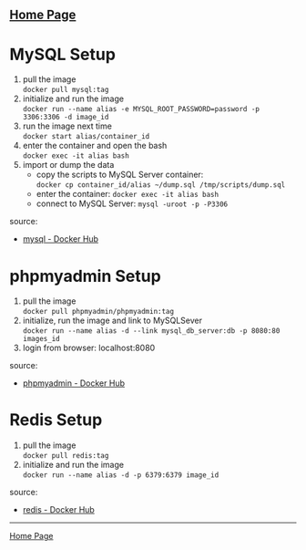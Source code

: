 [Home Page](https://longchengong.github.io)
---

# MySQL Setup
1. pull the image  
    `docker pull mysql:tag`
2. initialize and run the image  
    `docker run --name alias -e MYSQL_ROOT_PASSWORD=password -p 3306:3306 -d image_id`
3. run the image next time  
    `docker start alias/container_id`
4. enter the container and open the bash  
    `docker exec -it alias bash`
5. import or dump the data  
    * copy the scripts to MySQL Server container:  
      `docker cp container_id/alias ~/dump.sql /tmp/scripts/dump.sql`
    * enter the container: `docker exec -it alias bash`
    * connect to MySQL Server: `mysql -uroot -p -P3306`
    
source:  
- [mysql - Docker Hub](https://hub.docker.com/_/mysql)

# phpmyadmin Setup
1. pull the image  
  `docker pull phpmyadmin/phpmyadmin:tag`
2. initialize, run the image and link to MySQLSever  
  `docker run --name alias -d --link mysql_db_server:db -p 8080:80 images_id`
3. login from browser: localhost:8080
  
 source:
 - [phpmyadmin - Docker Hub](https://hub.docker.com/r/phpmyadmin/phpmyadmin)
 
 # Redis Setup
 1. pull the image  
    `docker pull redis:tag`
 2. initialize and run the image  
    `docker run --name alias -d -p 6379:6379 image_id`
    
 source:  
 - [redis - Docker Hub](https://hub.docker.com/_/redis)

---
[Home Page](https://longchengong.github.io)
